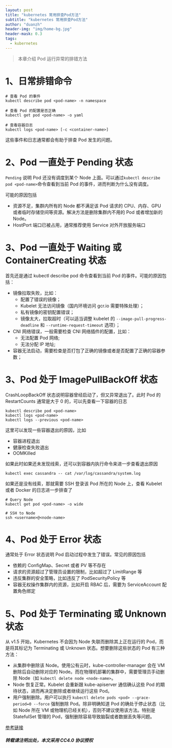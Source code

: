 ```yaml
---
layout: post
title: "kubernetes 常用排查Pod方法"
subtitle: "kubernetes 常用排查Pod方法"
author: "duanzh"
header-img: "img/home-bg.jpg"
header-mask: 0.3
tags:
  - kubernetes
---
```


>本章介绍 Pod 运行异常的排错方法

# 1、日常排错命令
```
# 查看 Pod 的事件
kubectl describe pod <pod-name> -n namespace

# 查看 Pod 的配置是否正确
kubectl get pod <pod-name> -o yaml 

# 查看容器日志
kubectl logs <pod-name> [-c <container-name>] 
```
这些事件和日志通常都会有助于排查 Pod 发生的问题。

# 2、Pod 一直处于 Pending 状态
`Pending` 说明 Pod 还没有调度到某个 Node 上面。可以通过` kubectl describe pod <pod-name> `命令查看到当前 Pod 的事件，进而判断为什么没有调度。

可能的原因包括
- 资源不足，集群内所有的 Node 都不满足该 Pod 请求的 CPU、内存、GPU 或者临时存储空间等资源。解决方法是删除集群内不用的 Pod 或者增加新的 Node。
- HostPort 端口已被占用，通常推荐使用 Service 对外开放服务端口


# 3、Pod 一直处于 Waiting 或 ContainerCreating 状态
首先还是通过 kubectl describe pod <pod-name> 命令查看到当前 Pod 的事件。可能的原因包括：

- 镜像拉取失败，比如：
    - 配置了错误的镜像；
    - Kubelet 无法访问镜像（国内环境访问 gcr.io 需要特殊处理）；
    - 私有镜像的密钥配置错误；
    - 镜像太大，拉取超时（可以适当调整 kubelet 的 `--image-pull-progress-deadline` 和 `--runtime-request-timeout` 选项）；
- CNI 网络错误，一般需要检查 CNI 网络插件的配置，比如：
  - 无法配置 Pod 网络;
  - 无法分配 IP 地址;  
 - 容器无法启动，需要检查是否打包了正确的镜像或者是否配置了正确的容器参数；

# 3、Pod 处于 ImagePullBackOff 状态
CrashLoopBackOff 状态说明容器曾经启动了，但又异常退出了。此时 Pod 的 RestartCounts 通常是大于 0 的，可以先查看一下容器的日志

```
kubectl describe pod <pod-name>
kubectl logs <pod-name>
kubectl logs --previous <pod-name>
```
这里可以发现一些容器退出的原因，比如
- 容器进程退出
- 健康检查失败退出
- OOMKilled

如果此时如果还未发现线索，还可以到容器内执行命令来进一步查看退出原因
```
kubectl exec cassandra -- cat /var/log/cassandra/system.log
```

如果还是没有线索，那就需要 SSH 登录该 Pod 所在的 Node 上，查看 Kubelet 或者 Docker 的日志进一步排查了
```
# Query Node
kubectl get pod <pod-name> -o wide

# SSH to Node
ssh <username>@<node-name>
```


# 4、Pod 处于 Error 状态
通常处于 Error 状态说明 Pod 启动过程中发生了错误。常见的原因包括

-  依赖的 ConfigMap、Secret 或者 PV 等不存在
-  请求的资源超过了管理员设置的限制，比如超过了 LimitRange 等
-  违反集群的安全策略，比如违反了 PodSecurityPolicy 等
-  容器无权操作集群内的资源，比如开启 RBAC 后，需要为 ServiceAccount 配置角色绑定

# 5、Pod 处于 Terminating 或 Unknown 状态

从 v1.5 开始，Kubernetes 不会因为 Node 失联而删除其上正在运行的 Pod，而是将其标记为 Terminating 或 Unknown 状态。想要删除这些状态的 Pod 有三种方法：

*   从集群中删除该 Node。使用公有云时，kube-controller-manager 会在 VM 删除后自动删除对应的 Node。而在物理机部署的集群中，需要管理员手动删除 Node（如 `kubectl delete node <node-name>`。
*   Node 恢复正常。Kubelet 会重新跟 kube-apiserver 通信确认这些 Pod 的期待状态，进而再决定删除或者继续运行这些 Pod。
*   用户强制删除。用户可以执行 `kubectl delete pods <pod> --grace-period=0 --force` 强制删除 Pod。除非明确知道 Pod 的确处于停止状态（比如 Node 所在 VM 或物理机已经关机），否则不建议使用该方法。特别是 StatefulSet 管理的 Pod，强制删除容易导致脑裂或者数据丢失等问题。

[参考链接](https://kubernetes.feisky.xyz/troubleshooting/pod#pod-yi-zhi-chu-yu-crashloopbackoff-zhuang-tai)


##### 转载请注明出处，本文采用 CC4.0 协议授权
